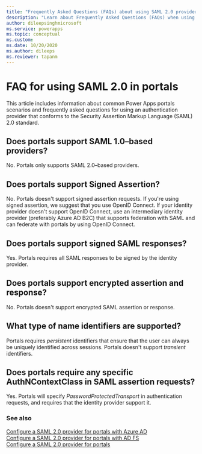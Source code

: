 ```yaml
---
title: "Frequently Asked Questions (FAQs) about using SAML 2.0 providers for authentication in Power Apps portals.  | MicrosoftDocs"
description: "Learn about Frequently Asked Questions (FAQs) when using SAML 2.0 providers for authentication in Power Apps portals."
author: dileepsinghmicrosoft
ms.service: powerapps
ms.topic: conceptual
ms.custom: 
ms.date: 10/20/2020
ms.author: dileeps
ms.reviewer: tapanm
---
```


# FAQ for using SAML 2.0 in portals

This article includes information about common Power Apps portals scenarios and frequently asked questions for using an authentication provider that conforms to the Security Assertion Markup Language (SAML) 2.0 standard.

## Does portals support SAML 1.0&ndash;based providers?

No. Portals only supports SAML 2.0&ndash;based providers.

## Does portals support Signed Assertion?

No. Portals doesn't support signed assertion requests. If you're using signed assertion, we suggest that you use OpenID Connect. If your identity provider doesn't support OpenID Connect, use an intermediary identity provider (preferably Azure AD B2C) that supports federation with SAML and can federate with portals by using OpenID Connect.

## Does portals support signed SAML responses?

Yes. Portals requires all SAML responses to be signed by the identity provider.

## Does portals support encrypted assertion and response?

No. Portals doesn't support encrypted SAML assertion or response.

## What type of name identifiers are supported?

Portals requires *persistent* identifiers that ensure that the user can always be uniquely identified across sessions. Portals doesn't support *transient* identifiers.

## Does portals require any specific AuthNContextClass in SAML assertion requests?

Yes. Portals will specify *PasswordProtectedTransport* in authentication requests, and requires that the identity provider support it.

### See also

[Configure a SAML 2.0 provider for portals with Azure AD](configure-saml2-settings-azure-ad.md)  
[Configure a SAML 2.0 provider for portals with AD FS](configure-saml2-settings.md)  
[Configure a SAML 2.0 provider for portals](configure-saml2-provider.md)  
